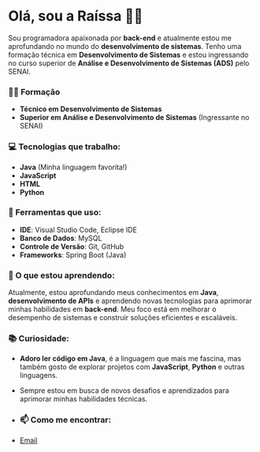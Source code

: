 # Olá, sou a Raíssa 👩‍💻

Sou programadora apaixonada por **back-end** e atualmente estou me aprofundando no mundo do **desenvolvimento de sistemas**. Tenho uma formação técnica em **Desenvolvimento de Sistemas** e estou ingressando no curso superior de **Análise e Desenvolvimento de Sistemas (ADS)** pelo SENAI. 

### 👩‍🎓 Formação
- **Técnico em Desenvolvimento de Sistemas**
- **Superior em Análise e Desenvolvimento de Sistemas** (Ingressante no SENAI)

### 💻 Tecnologias que trabalho:
- **Java** (Minha linguagem favorita!)
- **JavaScript**
- **HTML**
- **Python**

### 🔧 Ferramentas que uso:
- **IDE**: Visual Studio Code, Eclipse IDE
- **Banco de Dados**: MySQL
- **Controle de Versão**: Git, GitHub
- **Frameworks**: Spring Boot (Java)

### 🚀 O que estou aprendendo:
Atualmente, estou aprofundando meus conhecimentos em **Java**, **desenvolvimento de APIs** e aprendendo novas tecnologias para aprimorar minhas habilidades em **back-end**. Meu foco está em melhorar o desempenho de sistemas e construir soluções eficientes e escaláveis.

### 📚 Curiosidade:
- **Adoro ler código em Java**, é a linguagem que mais me fascina, mas também gosto de explorar projetos com **JavaScript**, **Python** e outras linguagens.
- Sempre estou em busca de novos desafios e aprendizados para aprimorar minhas habilidades técnicas.

- ### 📫 Como me encontrar:
- [Email]([raissaantonia5@gmail.com](https://criarmeulink.com.br/u/1737397116))
